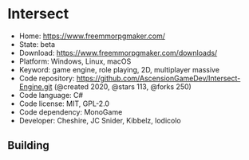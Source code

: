 # Intersect

- Home: https://www.freemmorpgmaker.com/
- State: beta
- Download: https://www.freemmorpgmaker.com/downloads/
- Platform: Windows, Linux, macOS
- Keyword: game engine, role playing, 2D, multiplayer massive
- Code repository: https://github.com/AscensionGameDev/Intersect-Engine.git (@created 2020, @stars 113, @forks 250)
- Code language: C#
- Code license: MIT, GPL-2.0
- Code dependency: MonoGame
- Developer: Cheshire, JC Snider, Kibbelz, lodicolo

## Building
